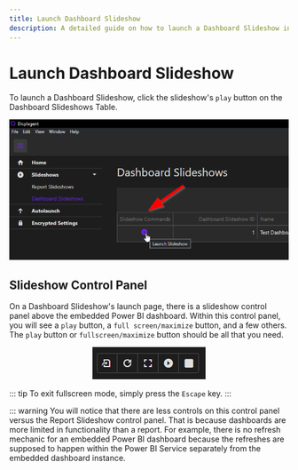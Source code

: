 ```yaml
---
title: Launch Dashboard Slideshow
description: A detailed guide on how to launch a Dashboard Slideshow in Displagent.
---
```


# Launch Dashboard Slideshow

To launch a Dashboard Slideshow, click the slideshow's `play` button on the Dashboard Slideshows Table.

<p align="center">
    <img src="./dashboard-slideshow-play-button.png" />
</p>

## Slideshow Control Panel

On a Dashboard Slideshow's launch page, there is a slideshow control panel above the embedded Power BI dashboard. Within this control panel, you will see a `play` button, a `full screen/maximize` button, and a few others. The `play` button or `fullscreen/maximize` button should be all that you need.

<p align="center">
    <img src="./dashboard-slideshow-control-panel.png" />
</p>

::: tip
To exit fullscreen mode, simply press the `Escape` key.
:::

::: warning
You will notice that there are less controls on this control panel versus the Report Slideshow control panel. That is because dashboards are more limited in functionality than a report. For example, there is no refresh mechanic for an embedded Power BI dashboard because the refreshes are supposed to happen within the Power BI Service separately from the embedded dashboard instance.